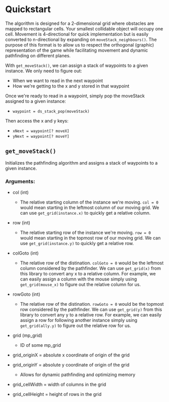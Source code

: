 # Quickstart
The algorithm is designed for a 2-dimensional grid where obstacles are mapped to rectangular cells. Your smallest collidable object will occupy one cell. Movement is 4-directional for quick implementation but is easily converted to n-directional by expanding on `moveStack_neighbours()`. The purpose of this format is to allow us to respect the orthogonal (graphic) representation of the game while facilitating movement and dynamic pathfinding on different planes.

With `get_moveStack()`, we can assign a stack of waypoints to a given instance. We only need to figure out:  
- When we want to read in the next waypoint  
- How we're getting to the x and y stored in that waypoint  
  
Once we're ready to read in a waypoint, simply pop the moveStack assigned to a given instance:  
- `waypoint = ds_stack_pop(moveStack)`  

Then access the x and y keys:  
- `xNext = waypoint[? moveX]`  
- `yNext = waypoint[? moveY]`  

## `get_moveStack()`  
Initializes the pathfinding algorithm and assigns a stack of waypoints to a given instance.  
  
### Arguments:  
- col (int)  
  - The relative starting column of the instance we're moving. `col = 0` would mean starting in the leftmost column of our moving grid. We can use `get_grid(instance.x)` to quickly get a relative column.
  
- row (int)  
  - The relative starting row of the instance we're moving. `row = 0` would mean starting in the topmost row of our moving grid. We can use `get_grid(instance.y)` to quickly get a relative row.  
  
- colGoto (int)  
  - The relative row of the distination. `colGoto = 0` would be the leftmost column considered by the pathfinder. We can use `get_grid(x)` from this library to convert any x to a relative column. For example, we can easily assign a column with the mouse simply using `get_grid(mouse_x)` to figure out the relative column for us.  
  
- rowGoto (int)  
   - The relative row of the distination. `rowGoto = 0` would be the topmost row considered by the pathfinder. We can use `get_grid(y)` from this library to convert any y to a relative row. For example, we can easily assign a row for following another instance simply using `get_grid(ally.y)` to figure out the relative row for us.  
  
- grid (mp_grid)  
  - ID of some mp_grid  
    
- grid_originX = absolute x coordinate of origin of the grid  
- grid_originY = absolute y coordinate of origin of the grid  
    - Allows for dynamic pathfinding and optimizing memory  
- grid_cellWidth = width of columns in the grid  
- grid_cellHeight = height of rows in the grid  
